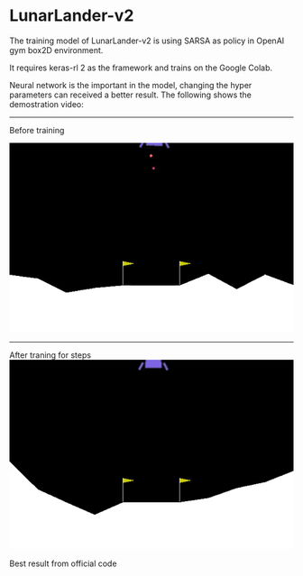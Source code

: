 # LunarLander-v2

The training model of LunarLander-v2 is using SARSA as policy in OpenAI gym box2D environment.

It requires keras-rl 2 as the framework and trains on the Google Colab.

Neural network is the important in the model, changing the hyper parameters can received a better result. The following shows the demostration video:

---

Before training

![aaa](https://github.com/susannawcl1120/LunarLander-v2/blob/master/ezgif.com-video-to-gif.gif)

---
After traning for steps
![bbb](https://github.com/susannawcl1120/LunarLander-v2/blob/master/lunarLander_best_result.gif)

Best result from official code
